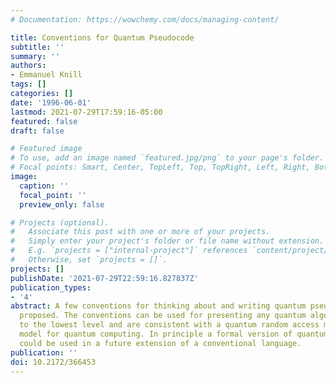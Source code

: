 ```yaml
---
# Documentation: https://wowchemy.com/docs/managing-content/

title: Conventions for Quantum Pseudocode
subtitle: ''
summary: ''
authors:
- Emmanuel Knill
tags: []
categories: []
date: '1996-06-01'
lastmod: 2021-07-29T17:59:16-05:00
featured: false
draft: false

# Featured image
# To use, add an image named `featured.jpg/png` to your page's folder.
# Focal points: Smart, Center, TopLeft, Top, TopRight, Left, Right, BottomLeft, Bottom, BottomRight.
image:
  caption: ''
  focal_point: ''
  preview_only: false

# Projects (optional).
#   Associate this post with one or more of your projects.
#   Simply enter your project's folder or file name without extension.
#   E.g. `projects = ["internal-project"]` references `content/project/deep-learning/index.md`.
#   Otherwise, set `projects = []`.
projects: []
publishDate: '2021-07-29T22:59:16.827837Z'
publication_types:
- '4'
abstract: A few conventions for thinking about and writing quantum pseudocode are
  proposed. The conventions can be used for presenting any quantum algorithm down
  to the lowest level and are consistent with a quantum random access machine (QRAM)
  model for quantum computing. In principle a formal version of quantum pseudocode
  could be used in a future extension of a conventional language.
publication: ''
doi: 10.2172/366453
---
```

